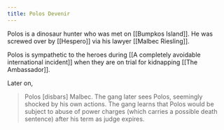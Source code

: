 ```yaml
---
title: Polos Devenir
---
```


Polos is a dinosaur hunter who was met on [[Bumpkos Island]]. He was screwed over by [[Hespero]] via his lawyer [[Malbec Riesling]]. 

Polos is sympathetic to the heroes during [[A completely avoidable international incident]] when they are on trial for kidnapping [[The Ambassador]].

Later on,

> Polos \[disbars\] Malbec. The gang later sees Polos, seemingly shocked by his own actions. The gang learns that Polos would be subject to abuse of power charges (which carries a possible death sentence) after his term as judge expires. 
